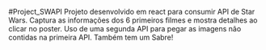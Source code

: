 #P r o j e c t _ S W A P I 
 
Projeto desenvolvido em react para consumir API de Star Wars.
Captura as informações dos 6 primeiros filmes e mostra detalhes ao clicar no poster.
Uso de uma segunda API para pegar as imagens não contidas na primeira API.
Também tem um Sabre!
